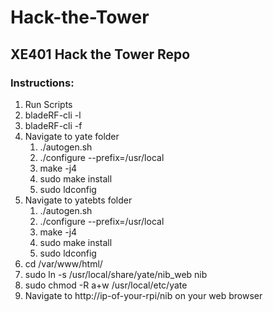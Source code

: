 # Hack-the-Tower
## XE401 Hack the Tower Repo
### Instructions:
1. Run Scripts
2. bladeRF-cli -l <path to fpga>
3. bladeRF-cli -f <load firmware>
4. Navigate to yate folder 
    1. ./autogen.sh
    2. ./configure --prefix=/usr/local
    3. make -j4
    4. sudo make install
    6. sudo ldconfig
5. Navigate to yatebts folder 
    1. ./autogen.sh
    2. ./configure --prefix=/usr/local
    3. make -j4
    4. sudo make install
    6. sudo ldconfig
6. cd /var/www/html/
7. sudo ln -s /usr/local/share/yate/nib_web nib
8. sudo chmod -R a+w /usr/local/etc/yate
9. Navigate to http://ip-of-your-rpi/nib on your web browser